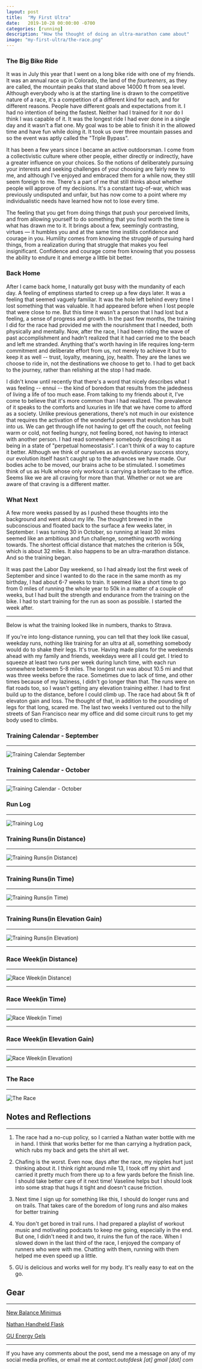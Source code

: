 ```yaml
---
layout: post
title:  "My First Ultra"
date:   2019-10-28 00:00:00 -0700
categories: [running]
description: "How the thought of doing an ultra-marathon came about"
image: "my-first-ultra/the-race.png"
---
```


### The Big Bike Ride

It was in July this year that I went on a long bike ride with one of my friends. It was an annual race up in Colorado, the land of the *fourteeners*, as they are called, the mountain peaks that stand above 14000 ft from sea level. Although everybody who is at the starting line is drawn to the competitive nature of a race, it's a competition of a different kind for each, and for different reasons. People have different goals and expectations from it. I had no intention of being the fastest. Neither had I trained for it nor do I think I was capable of it. It was the longest ride I had ever done in a single day and it wasn't a flat one. My goal was to be able to finish it in the allowed time and have fun while doing it. It took us over three mountain passes and so the event was aptly called the "Triple Bypass".

It has been a few years since I became an active outdoorsman. I come from a collectivistic culture where other people, either directly or indirectly, have a greater influence on your choices. So the notions of deliberately pursuing your interests and seeking challenges of your choosing are fairly new to me, and although I've enjoyed and embraced them for a while now, they still seem foreign to me. There's a part of me that still thinks about whether people will approve of my decisions. It's a constant tug-of-war, which was previously undisputed and unfair, but has now come to a point where my individualistic needs have learned how not to lose every time.

The feeling that you get from doing things that push your perceived limits, and from allowing yourself to do something that you find worth the time is what has drawn me to it. It brings about a few, seemingly contrasting, virtues — it humbles you and at the same time instills confidence and courage in you. Humility comes from knowing the struggle of pursuing hard things, from a realization during that struggle that makes you feel insignificant. Confidence and courage come from knowing that you possess the ability to endure it and emerge a little bit better.

### Back Home

After I came back home, I naturally got busy with the mundanity of each day. A feeling of emptiness started to creep up a few days later. It was a feeling that seemed vaguely familiar. It was the hole left behind every time I lost something that was valuable. It had appeared before when I lost people that were close to me. But this time it wasn’t a person that I had lost but a feeling, a sense of progress and growth. In the past few months, the training I did for the race had provided me with the nourishment that I needed, both physically and mentally. Now, after the race, I had been riding the wave of past accomplishment and hadn’t realized that it had carried me to the beach and left me stranded. Anything that's worth having in life requires long-term commitment and deliberate effort from us, not merely to achieve it but to keep it as well -- trust, loyalty, meaning, joy, health. They are the lanes we choose to ride in, not the destinations we choose to get to. I had to get back to the journey, rather than relishing at the stop I had made.

I didn't know until recently that there's a word that nicely describes what I was feeling -- ennui -- the kind of boredom that results from the jadedness of living a life of too much ease. From talking to my friends about it, I’ve come to believe that it's more common than I had realized. The prevalence of it speaks to the comforts and luxuries in life that we have come to afford as a society. Unlike previous generations, there's not much in our existence that requires the activation of the wonderful powers that evolution has built into us. We can get through life not having to get off the couch, not feeling warm or cold, not feeling hungry, not feeling bored, not having to interact with another person. I had read somewhere somebody describing it as being in a state of "perpetual homeostasis". I can't think of a way to capture it better. Although we think of ourselves as an evolutionary success story, our evolution itself hasn’t caught up to the advances we have made. Our bodies ache to be moved, our brains ache to be stimulated. I sometimes think of us as Hulk whose only workout is carrying a briefcase to the office. Seems like we are all craving for more than that. Whether or not we are aware of that craving is a different matter.

### What Next

A few more weeks passed by as I pushed these thoughts into the background and went about my life. The thought brewed in the subconscious and floated back to the surface a few weeks later, in September. I was turning 30 in October, so running at least 30 miles seemed like an ambitious and fun challenge, something worth working towards. The shortest official distance that matches the criterion is 50k, which is about 32 miles. It also happens to be an ultra-marathon distance. And so the training began.

It was past the Labor Day weekend, so I had already lost the first week of September and since I wanted to do the race in the same month as my birthday, I had about 6-7 weeks to train. It seemed like a short time to go from 0 miles of running the whole year to 50k in a matter of a couple of weeks, but I had built the strength and endurance from the training on the bike. I had to start training for the run as soon as possible. I started the week after.

---

Below is what the training looked like in numbers, thanks to Strava.

If you're into long-distance running, you can tell that they look like casual, weekday runs, nothing like training for an ultra at all, something somebody would do to shake their legs. It's true. Having made plans for the weekends ahead with my family and friends, weekdays were all I could get. I tried to squeeze at least two runs per week during lunch time, with each run somewhere between 5-8 miles. The longest run was about 10.5 mi and that was three weeks before the race. Sometimes due to lack of time, and other times because of my laziness, I didn't go longer than that. The runs were on flat roads too, so I wasn't getting any elevation training either. I had to first build up to the distance, before I could climb up. The race had about 5k ft of elevaton gain and loss. The thought of that, in addition to the pounding of legs for that long, scared me. The last two weeks I ventured out to the hilly streets of San Francisco near my office and did some circuit runs to get my body used to climbs.


### Training Calendar - September
-----

![Training Calendar September](/static/img/my-first-ultra/training-calendar-september.png)


### Training Calendar - October
-----

![Training Calendar \- October](/static/img/my-first-ultra/training-calendar-october.png)


### Run Log
-----

![Training Log](/static/img/my-first-ultra/training-log.png)

### Training Runs(in Distance)
-----

![Training Runs\(in Distance\)](/static/img/my-first-ultra/training-runs-distance.png)

***

### Training Runs(in Time)
-----

![Training Runs\(in Time\)](/static/img/my-first-ultra/training-runs-time.png)

***

### Training Runs(in Elevation Gain)
-----

![Training Runs\(in Elevation\)](/static/img/my-first-ultra/training-runs-elevation.png)

***
### Race Week(in Distance)
-----

![Race Week\(in Distance\)](/static/img/my-first-ultra/race-week-distance.png)

***

### Race Week(in Time)
-----

![Race Week\(in Time\)](/static/img/my-first-ultra/race-week-time.png)

***

### Race Week(in Elevation Gain)
-----

![Race Week\(in Elevation\)](/static/img/my-first-ultra/race-week-elevation.png)

***

### The Race
-----

![The Race](/static/img/my-first-ultra/the-race.png)


## Notes and Reflections
-----

1. The race had a no-cup policy, so I carried a Nathan water bottle with me in hand. I think that works better for me than carrying a hydration pack, which rubs my back and gets the shirt all wet.

2. Chafing is the worst. Even now, days after the race, my nipples hurt just thinking about it. I think right around mile 13, I took off my shirt and carried it pretty much from there up to a few yards before the finish line. I should take better care of it next time! Vaseline helps but I should look into some strap that hugs it tight and doesn't cause friction.

3. Next time I sign up for something like this, I should do longer runs and on trails. That takes care of the boredom of long runs and also makes for better training

4. You don't get bored in trail runs. I had prepared a playlist of workout music and motivating podcasts to keep me going, especially in the end. But one, I didn't need it and two, it ruins the fun of the race. When I slowed down in the last third of the race, I enjoyed the company of runners who were with me. Chatting with them, running with them helped me even speed up a little.

5. GU is delicious and works well for my body. It's really easy to eat on the go.

## Gear
-----

[New Balance Minimus](https://www.newbalance.com/pd/Minimus-Trail-10/190325795818.html?ecid=ps_Google_pla_190325795818_1699205516&crtp=paidsearch&ncr=true&&CATARGETID=172000630002405320&CADevice=c&gclid=CjwKCAjwxt_tBRAXEiwAENY8hU7bNqAaUvQr4sk556T2MGHF4m5J3F30Jy7qvvDe9b_MznLsEbPS1BoCsSIQAvD_BwE&gclsrc=aw.ds#color=Black_with_Silver&size=8&width=2E)

[Nathan Handheld Flask](https://www.nathansports.com/collections/hydration/products/speedmax-plus-flask)

[GU Energy Gels](https://guenergy.com/products/all-energy-gel)

*****

If you have any comments about the post, send me a message on any of my social media profiles, or email me at *contact.outofdesk [at] gmail [dot] com*
